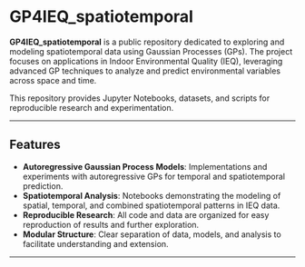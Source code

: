 # GP4IEQ_spatiotemporal

**GP4IEQ_spatiotemporal** is a public repository dedicated to exploring and modeling spatiotemporal data using Gaussian Processes (GPs). The project focuses on applications in Indoor Environmental Quality (IEQ), leveraging advanced GP techniques to analyze and predict environmental variables across space and time.

This repository provides Jupyter Notebooks, datasets, and scripts for reproducible research and experimentation.

---

## Features

- **Autoregressive Gaussian Process Models**: Implementations and experiments with autoregressive GPs for temporal and spatiotemporal prediction.
- **Spatiotemporal Analysis**: Notebooks demonstrating the modeling of spatial, temporal, and combined spatiotemporal patterns in IEQ data.
- **Reproducible Research**: All code and data are organized for easy reproduction of results and further exploration.
- **Modular Structure**: Clear separation of data, models, and analysis to facilitate understanding and extension.

---
